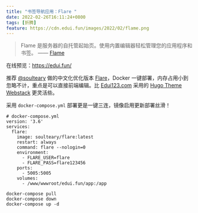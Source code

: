 ```yaml
---
title: "书签导航应用：Flare "
date: 2022-02-26T16:11:24+0800
tags: [折腾]
feature: https://cdn.edui.fun/images/2022/02/flame.png
---
```


>Flame 是服务器的自托管起始页。使用内置编辑器轻松管理您的应用程序和书签。 —— [Flame](https://github.com/pawelmalak/flame)

在线预览：<https://edui.fun/>

<!--more-->

推荐 [@soulteary](https://soulteary.com/) 做的中文化优化版本 [Flare](https://soulteary.com/2022/02/23/building-a-personal-bookmark-navigation-app-from-scratch-flare.html)，Docker 一键部署，内存占用小到忽略不计，重点是可以直接前端编辑。比  [Edui123.com](https://edui123.com/) 采用的 [Hugo Theme Webstack](https://immmmm.com/hugo-theme-webstack/) 更灵活些。

采用 `docker-compose.yml` 部署更是一键三连，镜像启用更新部署丝滑！

```
# docker-compose.yml
version: '3.6'
services:
  flare:
    image: soulteary/flare:latest
    restart: always
    command: flare --nologin=0
    environment:
      - FLARE_USER=flare
      - FLARE_PASS=flare123456
    ports:
      - 5005:5005
    volumes:
      - /www/wwwroot/edui.fun/app:/app
```

```
docker-compose pull
docker-compose down
docker-compose up -d
```